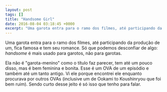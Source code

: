 ```yaml
---
layout: post
tags: []
title: "Handsome Girl"
date: 2016-08-04 03:18:45 +0000
excerpt: "Uma garota entra para o ramo dos filmes, até participando da produção de um, fica famosa e tem seu romance."
---
```


Uma garota entra para o ramo dos filmes, até participando da produção de um, fica famosa e tem seu romance. Só que podemos desconfiar de algo: *handsome* é mais usado para garotos, não para garotas.

Ela não é "garota-menino" como o título faz parecer, tem até um pouco disso, mas é bem feminina e bonita. Esse é um OVA de um episódio e também até um tanto antigo. Vi ele porque encontrei ele enquanto procurava por outros OVAs (inclusive um de Ookami to Koushinryou que foi bem ruim). Sendo curto desse jeito é só isso que tenho para falar.
